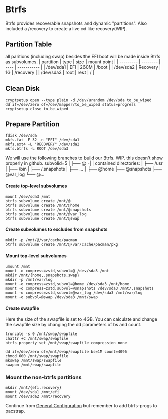 # Btrfs
Btrfs provides recoverable snapshots and dynamic "partitions". Also included a /recovery to create a live cd like recovery(WIP).

## Partition Table
all paritions (including swap) besides the EFI boot will be made inside Btrfs as subvolumes.
| partition | type 	   | size | mount point |
| --------- | -------- | ---- | ----------- |
| /dev/sda1 | EFI  	   | 260M | /boot       |
| /dev/sda2 | Recovery | 1G   | /recovery   |
| /dev/sda3 | root 	   | rest | /           |

## Clean Disk
```
cryptsetup open --type plain -d /dev/urandom /dev/sda to_be_wiped
dd if=/dev/zero of=/dev/mapper/to_be_wiped status=progress
cryptsetup close to_be_wiped
```

## Prepare Partition
```
fdisk /dev/sda
mkfs.fat -F 32 -n "EFI" /dev/sda1
mkfs.ext4 -L "RECOVERY" /dev/sda2
mkfs.btrfs -L ROOT /dev/sda3
```

We will use the following branches to build our Btrfs.
WIP. this doesn't show properly in github.
subvolid=5
  |
  ├── @ -|
  |     contained directories:
  |       ├── /usr
  |       ├── /bin
  |       ├── /.snapshots
  |       ├── ...
  |
  ├── @home
  ├── @snapshots
  ├── @var_log
  └── @...

#### Create top-level subvolumes
```
mount /dev/sda3 /mnt
btrfs subvolume create /mnt/@
btrfs subvolume create /mnt/@home
btrfs subvolume create /mnt/@snapshots
btrfs subvolume create /mnt/@var_log
btrfs subvolume create /mnt/@swap
```

#### Create subvolumes to excludes from snapshots
```
mkdir -p /mnt/@/var/cache/pacman
btrfs subvolume create /mnt/@/var/cache/pacman/pkg
```

#### Mount top-level subvolumes
```
umount /mnt
mount -o compress=zstd,subvol=@ /dev/sda3 /mnt
mkdir /mnt/{home,.snapshots,swap}
mkdir -p /mnt/var/log
mount -o compress=zstd,subvol=@home /dev/sda3 /mnt/home
mount -o compress=zstd,subvol=@snapshots /dev/sda3 /mnt/.snapshots
mount -o compress=zstd,subvol=@var_log /dev/sda3 /mnt/var/log
mount -o subvol=@swap /dev/sda3 /mnt/swap
```

#### Create swapfile
Here the size of the swapfile is set to 4GB. You can calculate and change the swapfile size by changing the dd parameters of bs and count.
```
truncate -s 0 /mnt/swap/swapfile
chattr +C /mnt/swap/swapfile
btrfs property set /mnt/swap/swapfile compression none

dd if=/dev/zero of=/mnt/swap/swapfile bs=1M count=4096
chmod 600 /mnt/swap/swapfile
mkswap /mnt/swap/swapfile
swapon /mnt/swap/swapfile
```

### Mount the non-btrfs partitions
```
mkdir /mnt/{efi,recovery}
mount /dev/sda1 /mnt/efi
mount /dev/sda2 /mnt/recovery
```

Continue from [General Configuration](https://github.com/EdvinAlvarado/configs/blob/master/Arch/install.md#general-configuration) but remember to add btrfs-progs to pacstrap.

